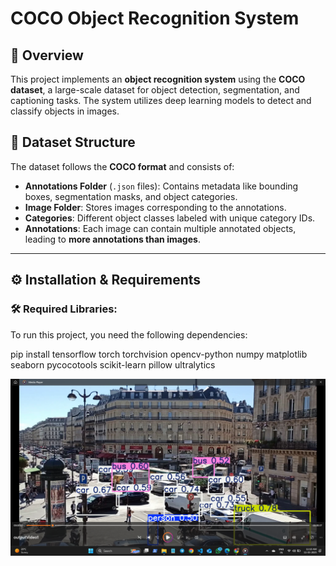 # COCO Object Recognition System

## 📌 Overview
This project implements an **object recognition system** using the **COCO dataset**, a large-scale dataset for object detection, segmentation, and captioning tasks. The system utilizes deep learning models to detect and classify objects in images.

## 📂 Dataset Structure
The dataset follows the **COCO format** and consists of:
- **Annotations Folder** (`.json` files): Contains metadata like bounding boxes, segmentation masks, and object categories.
- **Image Folder**: Stores images corresponding to the annotations.
- **Categories**: Different object classes labeled with unique category IDs.
- **Annotations**: Each image can contain multiple annotated objects, leading to **more annotations than images**.

---

## ⚙️ Installation & Requirements  

### 🛠 Required Libraries:
To run this project, you need the following dependencies:

pip install tensorflow torch torchvision opencv-python numpy matplotlib seaborn pycocotools scikit-learn pillow ultralytics

![Yolo Inference](https://raw.githubusercontent.com/Rahamatunnisa1121/Object-Recognition-System/main/yolo_test.png)
